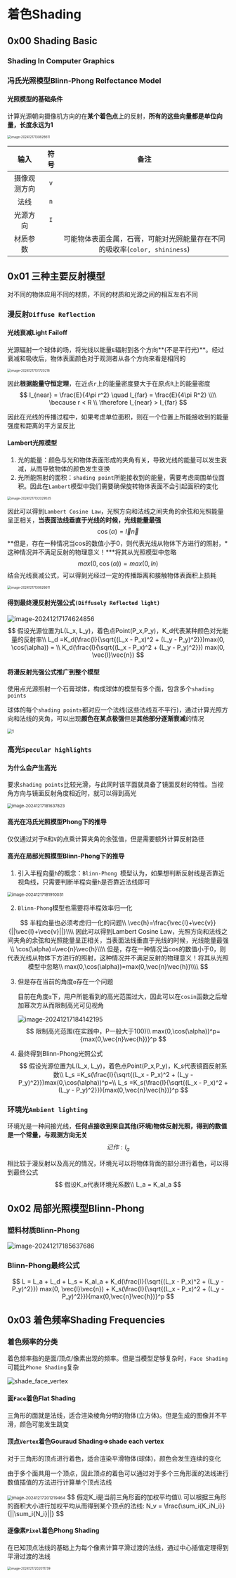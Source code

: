 # 着色Shading

## 0x00 Shading Basic

### Shading In Computer Graphics

### 冯氏光照模型Blinn-Phong Relfectance Model

#### 光照模型的基础条件

计算光源朝向摄像机方向的在**某个着色点**上的反射，**所有的这些向量都是单位向量，长度永远为1**

<img src="./assets/image-20241217130826611.png" alt="image-20241217130826611" style="zoom: 50%;" />

|     输入     | 符号 |                             备注                             |
| :----------: | :--: | :----------------------------------------------------------: |
| 摄像观测方向 | `v`  |                                                              |
|     法线     | `n`  |                                                              |
|   光源方向   | `I`  |                                                              |
|   材质参数   |      | 可能物体表面金属，石膏，可能对光照能量存在不同的吸收率(`color, shininess`) |



## 0x01 三种主要反射模型

对不同的物体应用不同的材质，不同的材质和光源之间的相互左右不同

### 漫反射`Diffuse Reflection`

#### 光线衰减Light Failoff

光源辐射一个球体的场，将光线以能量`E`辐射到各个方向**(不是平行光)**。经过衰减和吸收后，物体表面颜色对于观测者从各个方向来看是相同的

<img src="./assets/image-20241217131720218.png" alt="image-20241217131720218" style="zoom:50%;" />

因此**根据能量守恒定理**，在近点`r`上的能量密度要大于在原点`R`上的能量密度
$$
I_{near} = \frac{E}{4\pi r^2} \quad I_{far} =  \frac{E}{4\pi R^2} \\\\
\because
r < R \\
\therefore
I_{near}  > I_{far} 
$$


因此在光线的传播过程中，如果考虑单位面积，则在一个位置上所能接收到的能量强度和距离的平方呈反比



#### Lambert光照模型

1. 光的能量：颜色与光和物体表面形成的夹角有关，导致光线的能量可以发生衰减，从而导致物体的颜色发生变换
2. 光所能照射的面积：`shading point`所能接收到的能量，需要考虑周围单位面积。因此在`Lambert`模型中我们需要确保旋转物体表面不会引起面积的变化

<img src="./assets/image-20241217132029535.png" alt="image-20241217132029535" style="zoom: 50%;" />

因此可以得到`Lambert Cosine Law`，光照方向和法线之间夹角的余弦和光照能量呈正相关，**当表面法线垂直于光线的时候，光线能量最强**
$$
\cos(\alpha)=\vec{l}\vec{n}
$$
**但是，存在一种情况当cos的数值小于0，则代表光线从物体下方进行的照射，*这种情况并不满足反射的物理意义！***将其从光照模型中忽略
$$
max(0,\cos(\alpha))=max(0,l n)
$$
结合光线衰减公式，可以得到光经过一定的传播距离和接触物体表面积上损耗

<img src="./assets/image-20241217130826611.png" alt="image-20241217130826611" style="zoom: 50%;" />



#### 得到最终漫反射光强公式`(Diffusely Reflected light)`

![image-20241217174624856](./assets/image-20241217174624856.png)
$$
假设光源位置为L(L_x, L_y)，着色点Point(P_x,P_y)，K_d代表某种颜色对光能量的反射率\\
L_d =K_d(\frac{I}{\sqrt{(L_x - P_x)^2 + (L_y - P_y)^2}})max(0, \cos(\alpha)) = \\
K_d(\frac{I}{\sqrt{(L_x - P_x)^2 + (L_y - P_y)^2}}) max(0, \vec{l}\vec{n})
$$



#### 将漫反射光强公式推广到整个模型

使用点光源照射一个石膏球体，构成球体的模型有多个面，包含多个`shading points`

球体的每个`shading points`都对应一个法线(这些法线互不平行)，通过计算光照方向和法线的夹角，可以出现**颜色在某点极强**但是**其他部分逐渐衰减**的情况

<img src="./assets/1.png" alt="1" style="zoom:67%;" />



### 高光`Specular highlights`

#### 为什么会产生高光

要求`shading points`比较光滑，与此同时该平面就具备了镜面反射的特性。当视角方向与镜面反射角度相近时，就可以得到高光

<img src="./assets/image-20241217181637823.png" alt="image-20241217181637823" style="zoom: 67%;" />



#### 高光在冯氏光照模型Phong下的推导

仅仅通过对于`R`和`V`的点乘计算夹角的余弦值，但是需要额外计算反射路径

#### 高光在局部光照模型Blinn-Phong下的推导

1. 引入半程向量`h`的概念：`Blinn-Phong `模型认为，如果想判断反射线是否靠近视角线，只需要判断半程向量`h`是否靠近法线即可

<img src="./assets/image-20241217181910031.png" alt="image-20241217181910031" style="zoom:67%;" />

2. `Blinn-Phong`模型也需要将半程效率归一化

$$
半程向量也必须考虑归一化的问题\\
\vec{h}=\frac{\vec{l}+\vec{v}}{||\vec{l}+\vec{v}||}\\\\
因此可以得到Lambert Cosine Law，光照方向和法线之间夹角的余弦和光照能量呈正相关，当表面法线垂直于光线的时候，光线能量最强\\
\cos(\alpha)=\vec{n}\vec{h}\\\\
但是，存在一种情况当cos的数值小于0，则代表光线从物体下方进行的照射，这种情况并不满足反射的物理意义！将其从光照模型中忽略\\
max(0,\cos(\alpha))=max(0,\vec{n}\vec{h})\\\\
$$

3. 但是存在当前的角度`α`存在一个问题

   目前在角度`α`下，用户所能看到的高光范围过大，因此可以在`cosin`函数之后增加幂次方从而限制高光可见视角

   ![image-20241217184142195](./assets/image-20241217184142195.png)
   $$
   限制高光范围(在实践中，P一般大于100)\\
   max(0,\cos(\alpha))^p={max(0,\vec{n}\vec{h})}^p
   $$
   
4. 最终得到Blinn-Phong光照公式
   $$
   假设光源位置为L(L_x, L_y)，着色点Point(P_x,P_y)，K_s代表镜面反射系数\\
   L_s =K_s(\frac{I}{\sqrt{(L_x - P_x)^2 + (L_y - P_y)^2}})max(0,\cos(\alpha))^p=\\
   L_s =K_s(\frac{I}{\sqrt{(L_x - P_x)^2 + (L_y - P_y)^2}}){max(0,\vec{n}\vec{h})}^p
   $$
   



### 环境光`Ambient lighting`

环境光是一种间接光线，**任何点接收到来自其他(环境)物体反射光照，得到的数值是一个常量，与观测方向无关**
$$
记作:I_a
$$


相比较于漫反射以及高光的情况，环境光可以将物体背面的部分进行着色，可以得到最终公式
$$
假设K_a代表环境光系数\\
L_a = K_aI_a
$$

## 0x02 局部光照模型Blinn-Phong

### 塑料材质Blinn-Phong

![image-20241217185637686](./assets/image-20241217185637686.png)



### Blinn-Phong最终公式

$$
L = L_a + L_d + L_s = 
K_aI_a + 
K_d(\frac{I}{\sqrt{(L_x - P_x)^2 + (L_y - P_y)^2}}) max(0, \vec{l}\vec{n}) +
K_s(\frac{I}{\sqrt{(L_x - P_x)^2 + (L_y - P_y)^2}}){max(0,\vec{n}\vec{h})}^p
$$



## 0x03 着色频率Shading Frequencies

### 着色频率的分类

着色频率指的是面/顶点/像素出现的频率。但是当模型足够复杂时，`Face Shading`可能比`Phone Shading`复杂

![shade_face_vertex](./assets/shade_face_vertex.png)

#### 面`Face`着色Flat Shading

三角形的面就是法线，适合渲染棱角分明的物体(立方体)。但是生成的图像并不平滑，颜色可能发生跳变

#### 顶点`Vertex`着色Gouraud Shading=>shade each vertex

对于三角形的顶点进行着色，适合渲染平滑物体(球体)，颜色会发生连续的变化

由于多个面共用一个顶点，因此顶点的着色可以通过对于多个三角形面的法线进行数值插值的方法进行计算单个顶点法线

<img src="./assets/image-20241217201219464.png" alt="image-20241217201219464" style="zoom:67%;" />
$$
假定K_i是当前三角形面的加权平均值\\
可以根据三角形的面积大小进行加权平均从而得到某个顶点的法线:
N_v = \frac{\sum_i{K_iN_i}}{||\sum_i{N_i}||}
$$


#### 逐像素`Pixel`着色Phong Shading

在已知顶点法线的基础上为每个像素计算平滑过渡的法线，通过中心插值定理得到平滑过渡的法线

<img src="./assets/image-20241217202011739.png" alt="image-20241217202011739" style="zoom: 50%;" />





